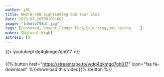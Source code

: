 ```yaml
---
author: j91
title: NHDTB-798 Sightseeing Bus Tour Slut
date: 2023-07-20T00:00:00Z
image: "1nhdtb798pl.jpg"
tags: [Censored, Voyeur,Finger Fuck,Squirting,Hot Spring	]
maker: [Natural High]
actress: []
---
```



{{< youtubepl dq4qkmgq7gh017 >}}
###

{{% button href="https://streamtape.to/v/dq4qkmgq7gh017" icon="fas fa-download" %}}download this video{{% /button %}}
